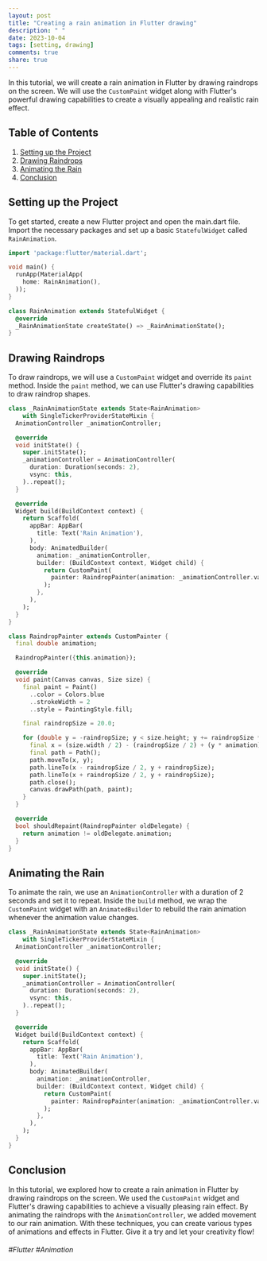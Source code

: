 ```yaml
---
layout: post
title: "Creating a rain animation in Flutter drawing"
description: " "
date: 2023-10-04
tags: [setting, drawing]
comments: true
share: true
---
```


In this tutorial, we will create a rain animation in Flutter by drawing raindrops on the screen. We will use the `CustomPaint` widget along with Flutter's powerful drawing capabilities to create a visually appealing and realistic rain effect.

## Table of Contents
1. [Setting up the Project](#setting-up-the-project)
2. [Drawing Raindrops](#drawing-raindrops)
3. [Animating the Rain](#animating-the-rain)
4. [Conclusion](#conclusion)

<a name="setting-up-the-project"></a>
## Setting up the Project

To get started, create a new Flutter project and open the main.dart file. Import the necessary packages and set up a basic `StatefulWidget` called `RainAnimation`.

```dart
import 'package:flutter/material.dart';

void main() {
  runApp(MaterialApp(
    home: RainAnimation(),
  ));
}

class RainAnimation extends StatefulWidget {
  @override
  _RainAnimationState createState() => _RainAnimationState();
}
```

<a name="drawing-raindrops"></a>
## Drawing Raindrops

To draw raindrops, we will use a `CustomPaint` widget and override its `paint` method. Inside the `paint` method, we can use Flutter's drawing capabilities to draw raindrop shapes.

```dart
class _RainAnimationState extends State<RainAnimation>
    with SingleTickerProviderStateMixin {
  AnimationController _animationController;

  @override
  void initState() {
    super.initState();
    _animationController = AnimationController(
      duration: Duration(seconds: 2),
      vsync: this,
    )..repeat();
  }

  @override
  Widget build(BuildContext context) {
    return Scaffold(
      appBar: AppBar(
        title: Text('Rain Animation'),
      ),
      body: AnimatedBuilder(
        animation: _animationController,
        builder: (BuildContext context, Widget child) {
          return CustomPaint(
            painter: RaindropPainter(animation: _animationController.value),
          );
        },
      ),
    );
  }
}

class RaindropPainter extends CustomPainter {
  final double animation;

  RaindropPainter({this.animation});

  @override
  void paint(Canvas canvas, Size size) {
    final paint = Paint()
      ..color = Colors.blue
      ..strokeWidth = 2
      ..style = PaintingStyle.fill;

    final raindropSize = 20.0;

    for (double y = -raindropSize; y < size.height; y += raindropSize * 2) {
      final x = (size.width / 2) - (raindropSize / 2) + (y * animation);
      final path = Path();
      path.moveTo(x, y);
      path.lineTo(x - raindropSize / 2, y + raindropSize);
      path.lineTo(x + raindropSize / 2, y + raindropSize);
      path.close();
      canvas.drawPath(path, paint);
    }
  }

  @override
  bool shouldRepaint(RaindropPainter oldDelegate) {
    return animation != oldDelegate.animation;
  }
}
```

<a name="animating-the-rain"></a>
## Animating the Rain

To animate the rain, we use an `AnimationController` with a duration of 2 seconds and set it to repeat. Inside the `build` method, we wrap the `CustomPaint` widget with an `AnimatedBuilder` to rebuild the rain animation whenever the animation value changes.

```dart
class _RainAnimationState extends State<RainAnimation>
    with SingleTickerProviderStateMixin {
  AnimationController _animationController;

  @override
  void initState() {
    super.initState();
    _animationController = AnimationController(
      duration: Duration(seconds: 2),
      vsync: this,
    )..repeat();
  }

  @override
  Widget build(BuildContext context) {
    return Scaffold(
      appBar: AppBar(
        title: Text('Rain Animation'),
      ),
      body: AnimatedBuilder(
        animation: _animationController,
        builder: (BuildContext context, Widget child) {
          return CustomPaint(
            painter: RaindropPainter(animation: _animationController.value),
          );
        },
      ),
    );
  }
}
```

<a name="conclusion"></a>
## Conclusion

In this tutorial, we explored how to create a rain animation in Flutter by drawing raindrops on the screen. We used the `CustomPaint` widget and Flutter's drawing capabilities to achieve a visually pleasing rain effect. By animating the raindrops with the `AnimationController`, we added movement to our rain animation. With these techniques, you can create various types of animations and effects in Flutter. Give it a try and let your creativity flow!

###### #Flutter #Animation